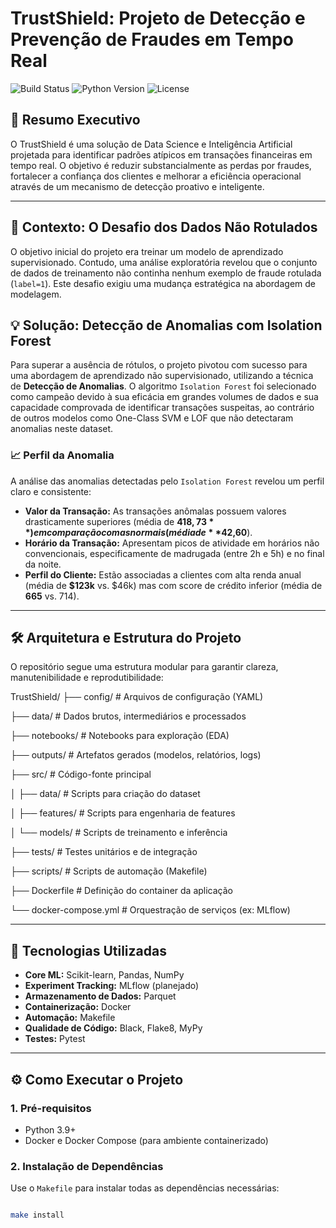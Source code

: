 # TrustShield: Projeto de Detecção e Prevenção de Fraudes em Tempo Real

![Build Status](https://img.shields.io/badge/build-passing-brightgreen)
![Python Version](https://img.shields.io/badge/python-3.9-blue)
![License](https://img.shields.io/badge/license-MIT-lightgrey)

## 📄 Resumo Executivo

O TrustShield é uma solução de Data Science e Inteligência Artificial projetada para identificar padrões atípicos em transações financeiras em tempo real. O objetivo é reduzir substancialmente as perdas por fraudes, fortalecer a confiança dos clientes e melhorar a eficiência operacional através de um mecanismo de detecção proativo e inteligente.

---

## 🎯 Contexto: O Desafio dos Dados Não Rotulados

O objetivo inicial do projeto era treinar um modelo de aprendizado supervisionado. Contudo, uma análise exploratória revelou que o conjunto de dados de treinamento não continha nenhum exemplo de fraude rotulada (`label=1`). Este desafio exigiu uma mudança estratégica na abordagem de modelagem.

## 💡 Solução: Detecção de Anomalias com Isolation Forest

Para superar a ausência de rótulos, o projeto pivotou com sucesso para uma abordagem de aprendizado não supervisionado, utilizando a técnica de **Detecção de Anomalias**. O algoritmo `Isolation Forest` foi selecionado como campeão devido à sua eficácia em grandes volumes de dados e sua capacidade comprovada de identificar transações suspeitas, ao contrário de outros modelos como One-Class SVM e LOF que não detectaram anomalias neste dataset.

### 📈 Perfil da Anomalia

A análise das anomalias detectadas pelo `Isolation Forest` revelou um perfil claro e consistente:

* **Valor da Transação:** As transações anômalas possuem valores drasticamente superiores (média de **$418,73**) em comparação com as normais (média de **$42,60**).
* **Horário da Transação:** Apresentam picos de atividade em horários não convencionais, especificamente de madrugada (entre 2h e 5h) e no final da noite.
* **Perfil do Cliente:** Estão associadas a clientes com alta renda anual (média de **$123k** vs. $46k) mas com score de crédito inferior (média de **665** vs. 714).

---

## 🛠️ Arquitetura e Estrutura do Projeto

O repositório segue uma estrutura modular para garantir clareza, manutenibilidade e reprodutibilidade:

TrustShield/
├── config/                 # Arquivos de configuração (YAML)

├── data/                   # Dados brutos, intermediários e processados

├── notebooks/              # Notebooks para exploração (EDA)

├── outputs/                # Artefatos gerados (modelos, relatórios, logs)

├── src/                    # Código-fonte principal

│   ├── data/               # Scripts para criação do dataset

│   ├── features/           # Scripts para engenharia de features

│   └── models/             # Scripts de treinamento e inferência

├── tests/                  # Testes unitários e de integração

├── scripts/                # Scripts de automação (Makefile)

├── Dockerfile              # Definição do container da aplicação

└── docker-compose.yml      # Orquestração de serviços (ex: MLflow)

---

## 🚀 Tecnologias Utilizadas

* **Core ML:** Scikit-learn, Pandas, NumPy
* **Experiment Tracking:** MLflow (planejado)
* **Armazenamento de Dados:** Parquet
* **Containerização:** Docker
* **Automação:** Makefile
* **Qualidade de Código:** Black, Flake8, MyPy
* **Testes:** Pytest

---

## ⚙️ Como Executar o Projeto

### 1. Pré-requisitos
- Python 3.9+
- Docker e Docker Compose (para ambiente containerizado)

### 2. Instalação de Dependências
Use o `Makefile` para instalar todas as dependências necessárias:
```bash

make install
